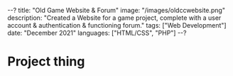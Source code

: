 --?
title: "Old Game Website & Forum"
image: "/images/oldccwebsite.png"
description: "Created a Website for a game project, complete with a user account & authentication & functioning forum."
tags: ["Web Development"]
date: "December 2021"
languages: ["HTML/CSS", "PHP"]
--?

# Project thing